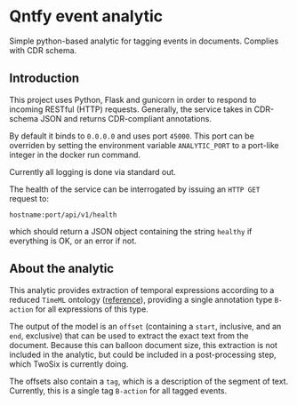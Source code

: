 # Qntfy event analytic

Simple python-based analytic for tagging events in documents. Complies
with CDR schema.

## Introduction

This project uses Python, Flask and gunicorn in order to respond to incoming
RESTful (HTTP) requests. Generally, the service takes in CDR-schema JSON and
returns CDR-compliant annotations.

By default it binds to `0.0.0.0` and uses port `45000`. This port can
be overriden by setting the environment variable `ANALYTIC_PORT` to a
port-like integer in the docker run command.

Currently all logging is done via standard out.

The health of the service can be interrogated by issuing an `HTTP GET`
request to:

```
hostname:port/api/v1/health
```

which should return a JSON object containing the string `healthy` if
everything is OK, or an error if not.

## About the analytic

This analytic provides extraction of temporal expressions according to
a reduced `TimeML` ontology
([reference](https://www.aclweb.org/anthology/S13-2001.pdf)),
providing a single annotation type `B-action` for all expressions of
this type.

The output of the model is an `offset` (containing a `start`, inclusive,
and an `end`, exclusive) that can be used to extract the exact text from
the document. Because this can balloon document size, this extraction
is not included in the analytic, but could be included in a post-processing
step, which TwoSix is currently doing.

The offsets also contain a `tag`, which is a description of the segment of text.
Currently, this is a single tag `B-action` for all tagged events.
